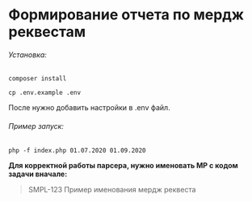 # Формирование отчета по мердж реквестам

###### Установка:

`composer install`

`cp .env.example .env`

После нужно добавить настройки в .env файл.

###### Пример запуск:

`php -f index.php 01.07.2020 01.09.2020`


**Для корректной работы парсера, нужно именовать МР с кодом задачи вначале:**

> SMPL-123 Пример именования мердж реквеста